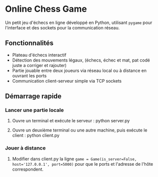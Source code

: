 # Online Chess Game

Un petit jeu d'échecs en ligne développé en Python, utilisant `pygame` pour l'interface et des sockets pour la communication réseau.

## Fonctionnalités

- Plateau d'échecs interactif
- Détection des mouvements légaux, (échecs, échec et mat, pat codé juste a corriger et rajouter)
- Partie jouable entre deux joueurs via réseau local ou à distance en ouvrant les ports
- Communication client-serveur simple via TCP sockets

## Démarrage rapide

### Lancer une partie locale

1. Ouvre un terminal et exécute le serveur :
    python server.py

2. Ouvre un deuxième terminal ou une autre machine, puis exécute le client :
    python client.py

### Jouer à distance

1. Modifier dans client.py la ligne `game = Game(is_server=False, host='127.0.0.1', port=5000)` pour que le ports et l'adresse de l'hôte correspondent.